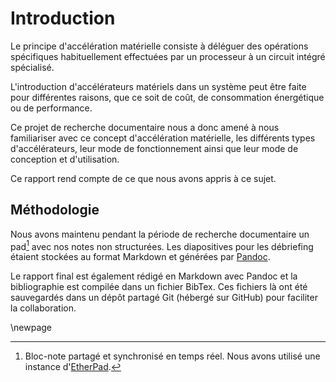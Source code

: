 # Introduction

Le principe d'accélération matérielle consiste à déléguer des opérations spécifiques habituellement effectuées par un processeur à un circuit intégré spécialisé.

L'introduction d'accélérateurs matériels dans un système peut être faite pour différentes raisons, que ce soit de coût, de consommation énergétique ou de performance.

Ce projet de recherche documentaire nous a donc amené à nous familiariser avec ce concept d'accélération matérielle, les différents types d'accélérateurs, leur mode de fonctionnement ainsi que leur mode de conception et d'utilisation.

Ce rapport rend compte de ce que nous avons appris à ce sujet.

## Méthodologie

Nous avons maintenu pendant la période de recherche documentaire un pad[^pad] avec nos notes non structurées.
Les diapositives pour les débriefing étaient stockées au format Markdown et générées par [Pandoc](https://pandoc.org/).

[^pad]: Bloc-note partagé et synchronisé en temps réel. Nous avons utilisé une instance d'[EtherPad](http://etherpad.org/).

Le rapport final est également rédigé en Markdown avec Pandoc et la bibliographie est compilée dans un fichier BibTex.
Ces fichiers là ont été sauvegardés dans un dépôt partagé Git (hébergé sur GitHub) pour faciliter la collaboration.

\newpage
